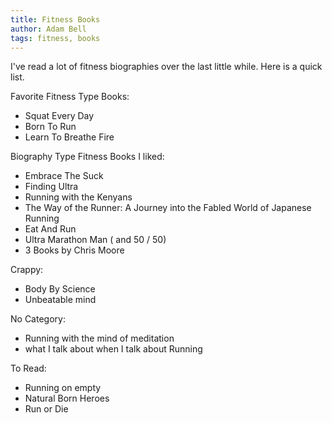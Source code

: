 ```yaml
---
title: Fitness Books
author: Adam Bell
tags: fitness, books
---
```


I've read a lot of fitness biographies over the last little while.  Here is a quick list.

<!--more-->

Favorite Fitness Type Books:

* Squat Every Day
* Born To Run
* Learn To Breathe Fire

Biography Type Fitness Books I liked:

* Embrace The Suck
* Finding Ultra
* Running with the Kenyans
* The Way of the Runner: A Journey into the Fabled World of Japanese Running
* Eat And Run
* Ultra Marathon Man ( and 50 / 50)
* 3 Books by Chris Moore

Crappy:

* Body By Science
* Unbeatable mind

No Category:

* Running with the mind of meditation
* what I talk about when I talk about Running

To Read:

* Running on empty
* Natural Born Heroes
* Run or Die
